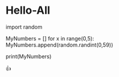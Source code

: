 # Hello-All

import random

MyNumbers = []
for x in range(0,5): 
    MyNumbers.append(random.randint(0,59))

print(MyNumbers)

👍
